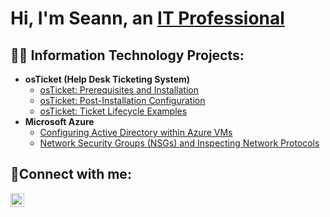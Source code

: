 <h1>Hi, I'm Seann, an <a href="https://linkedin.com/in/seann-lanning-20904b237">IT Professional</a></h1>

<h2>👨‍💻 Information Technology Projects:</h2>

- <b>osTicket (Help Desk Ticketing System)</b>
  - [osTicket: Prerequisites and Installation](https://github.com/seannlanning/osticket-prereqs)
  - [osTicket: Post-Installation Configuration](https://github.com/SeannLanning/osTicket-Post-Installation-Configuration)
  - [osTicket: Ticket Lifecycle Examples](https://github.com/seannlanning/ticket-lifecycle)
- <b>Microsoft Azure</b>
  - [Configuring Active Directory within Azure VMs](https://github.com/seannlanning/configure-ad)
  - [Network Security Groups (NSGs) and Inspecting Network Protocols](https://github.com/seannlanning/azure-network-protocols)

<h2>🤳Connect with me:</h2>

[<img align="left" alt="Josh | LinkedIn" width="22px" src="https://cdn.jsdelivr.net/npm/simple-icons@v3/icons/linkedin.svg" />][linkedin]

[linkedin]: https://linkedin.com/in/seann-lanning-20904b237
